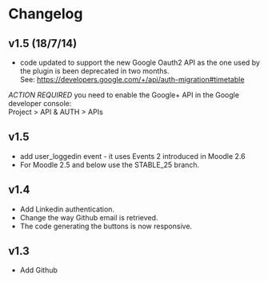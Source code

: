 Changelog
==========

v1.5 (18/7/14)
--------------
* code updated to support the new Google Oauth2 API as the one used by the plugin is been deprecated in two months.  
See: https://developers.google.com/+/api/auth-migration#timetable

*ACTION REQUIRED* you need to enable the Google+ API in the Google developer console:  
Project > API & AUTH > APIs

v1.5
----
* add user_loggedin event - it uses Events 2 introduced in Moodle 2.6
* For Moodle 2.5 and below use the STABLE_25 branch.

v1.4
----
* Add Linkedin authentication.
* Change the way Github email is retrieved.
* The code generating the buttons is now responsive.

v1.3
----
* Add Github
